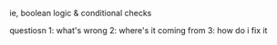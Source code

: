 ie, boolean logic & conditional checks

questiosn
	1: what's wrong
	2: where's it coming from
	3: how do i fix it